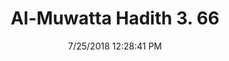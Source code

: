 ---
title        : "Al-Muwatta Hadith 3. 66"
date         : 7/25/2018 12:28:41 PM
draft        : false
type         : "hadith"
layout       : "hadith"
BookCode     : "AMH"
VolumeNumber : "3"
HadithNumber : "66"
categories  :  ["Prayer - Completing What is Recalled when Uncertain How Much has been Prayed"]
---